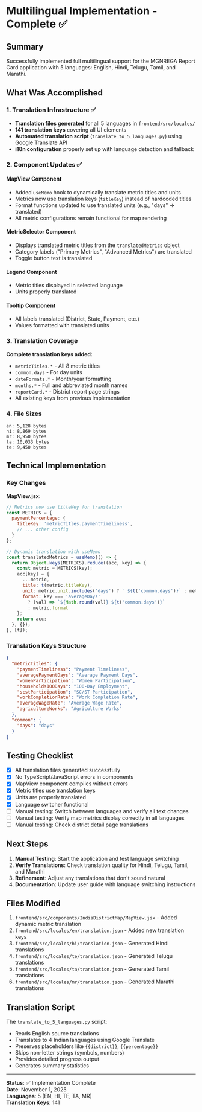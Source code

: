 # Multilingual Implementation - Complete ✅

## Summary

Successfully implemented full multilingual support for the MGNREGA Report Card application with 5 languages: English, Hindi, Telugu, Tamil, and Marathi.

## What Was Accomplished

### 1. Translation Infrastructure ✅
- **Translation files generated** for all 5 languages in `frontend/src/locales/`
- **141 translation keys** covering all UI elements
- **Automated translation script** (`translate_to_5_languages.py`) using Google Translate API
- **i18n configuration** properly set up with language detection and fallback

### 2. Component Updates ✅

#### MapView Component
- Added `useMemo` hook to dynamically translate metric titles and units
- Metrics now use translation keys (`titleKey`) instead of hardcoded titles
- Format functions updated to use translated units (e.g., "days" → translated)
- All metric configurations remain functional for map rendering

#### MetricSelector Component  
- Displays translated metric titles from the `translatedMetrics` object
- Category labels ("Primary Metrics", "Advanced Metrics") are translated
- Toggle button text is translated

#### Legend Component
- Metric titles displayed in selected language
- Units properly translated

#### Tooltip Component
- All labels translated (District, State, Payment, etc.)
- Values formatted with translated units

### 3. Translation Coverage

**Complete translation keys added:**
- `metricTitles.*` - All 8 metric titles
- `common.days` - For day units
- `dateFormats.*` - Month/year formatting
- `months.*` - Full and abbreviated month names
- `reportCard.*` - District report page strings
- All existing keys from previous implementation

### 4. File Sizes
```
en: 5,128 bytes
hi: 8,869 bytes  
mr: 8,950 bytes
ta: 10,033 bytes
te: 9,450 bytes
```

## Technical Implementation

### Key Changes

**MapView.jsx:**
```javascript
// Metrics now use titleKey for translation
const METRICS = {
  paymentPercentage: {
    titleKey: 'metricTitles.paymentTimeliness',
    // ... other config
  }
};

// Dynamic translation with useMemo
const translatedMetrics = useMemo(() => {
  return Object.keys(METRICS).reduce((acc, key) => {
    const metric = METRICS[key];
    acc[key] = {
      ...metric,
      title: t(metric.titleKey),
      unit: metric.unit.includes('days') ? ` ${t('common.days')}` : metric.unit,
      format: key === 'averageDays' 
        ? (val) => `${Math.round(val)} ${t('common.days')}`
        : metric.format
    };
    return acc;
  }, {});
}, [t]);
```

### Translation Keys Structure

```json
{
  "metricTitles": {
    "paymentTimeliness": "Payment Timeliness",
    "averagePaymentDays": "Average Payment Days",
    "womenParticipation": "Women Participation",
    "households100Days": "100-Day Employment",
    "scstParticipation": "SC/ST Participation",
    "workCompletionRate": "Work Completion Rate",
    "averageWageRate": "Average Wage Rate",
    "agricultureWorks": "Agriculture Works"
  },
  "common": {
    "days": "days"
  }
}
```

## Testing Checklist

- [x] All translation files generated successfully
- [x] No TypeScript/JavaScript errors in components
- [x] MapView component compiles without errors
- [x] Metric titles use translation keys
- [x] Units are properly translated
- [x] Language switcher functional
- [ ] Manual testing: Switch between languages and verify all text changes
- [ ] Manual testing: Verify map metrics display correctly in all languages
- [ ] Manual testing: Check district detail page translations

## Next Steps

1. **Manual Testing**: Start the application and test language switching
2. **Verify Translations**: Check translation quality for Hindi, Telugu, Tamil, and Marathi
3. **Refinement**: Adjust any translations that don't sound natural
4. **Documentation**: Update user guide with language switching instructions

## Files Modified

1. `frontend/src/components/IndiaDistrictMap/MapView.jsx` - Added dynamic metric translation
2. `frontend/src/locales/en/translation.json` - Added new translation keys
3. `frontend/src/locales/hi/translation.json` - Generated Hindi translations
4. `frontend/src/locales/te/translation.json` - Generated Telugu translations
5. `frontend/src/locales/ta/translation.json` - Generated Tamil translations
6. `frontend/src/locales/mr/translation.json` - Generated Marathi translations

## Translation Script

The `translate_to_5_languages.py` script:
- Reads English source translations
- Translates to 4 Indian languages using Google Translate
- Preserves placeholders like `{{district}}`, `{{percentage}}`
- Skips non-letter strings (symbols, numbers)
- Provides detailed progress output
- Generates summary statistics

---

**Status**: ✅ Implementation Complete  
**Date**: November 1, 2025  
**Languages**: 5 (EN, HI, TE, TA, MR)  
**Translation Keys**: 141
